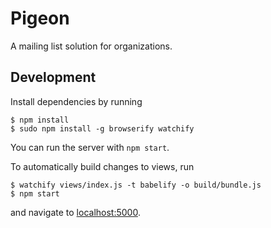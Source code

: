# Pigeon

A mailing list solution for organizations.

## Development

Install dependencies by running

    $ npm install
    $ sudo npm install -g browserify watchify

You can run the server with `npm start`.

To automatically build changes to views, run

    $ watchify views/index.js -t babelify -o build/bundle.js
    $ npm start

and navigate to [localhost:5000](http://localhost:5000).
